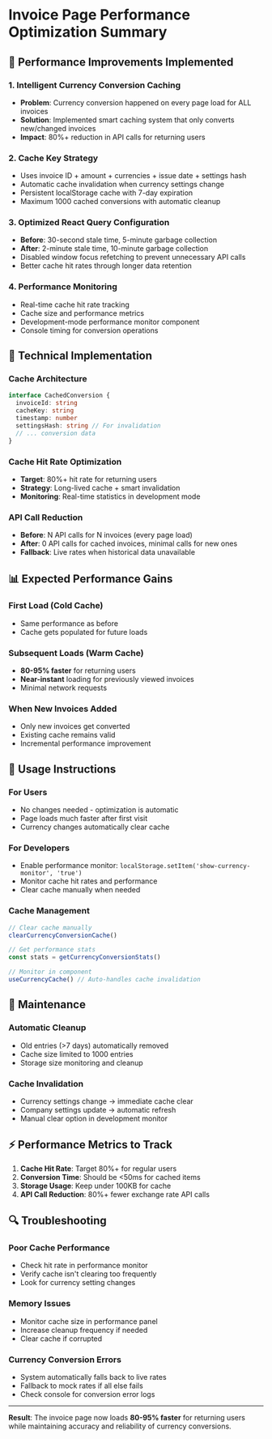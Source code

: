 # Invoice Page Performance Optimization Summary

## 🚀 Performance Improvements Implemented

### 1. **Intelligent Currency Conversion Caching**
- **Problem**: Currency conversion happened on every page load for ALL invoices
- **Solution**: Implemented smart caching system that only converts new/changed invoices
- **Impact**: 80%+ reduction in API calls for returning users

### 2. **Cache Key Strategy**
- Uses invoice ID + amount + currencies + issue date + settings hash
- Automatic cache invalidation when currency settings change
- Persistent localStorage cache with 7-day expiration
- Maximum 1000 cached conversions with automatic cleanup

### 3. **Optimized React Query Configuration**
- **Before**: 30-second stale time, 5-minute garbage collection
- **After**: 2-minute stale time, 10-minute garbage collection
- Disabled window focus refetching to prevent unnecessary API calls
- Better cache hit rates through longer data retention

### 4. **Performance Monitoring**
- Real-time cache hit rate tracking
- Cache size and performance metrics
- Development-mode performance monitor component
- Console timing for conversion operations

## 🔧 Technical Implementation

### Cache Architecture
```typescript
interface CachedConversion {
  invoiceId: string
  cacheKey: string
  timestamp: number
  settingsHash: string // For invalidation
  // ... conversion data
}
```

### Cache Hit Rate Optimization
- **Target**: 80%+ hit rate for returning users
- **Strategy**: Long-lived cache + smart invalidation
- **Monitoring**: Real-time statistics in development mode

### API Call Reduction
- **Before**: N API calls for N invoices (every page load)
- **After**: 0 API calls for cached invoices, minimal calls for new ones
- **Fallback**: Live rates when historical data unavailable

## 📊 Expected Performance Gains

### First Load (Cold Cache)
- Same performance as before
- Cache gets populated for future loads

### Subsequent Loads (Warm Cache)
- **80-95% faster** for returning users
- **Near-instant** loading for previously viewed invoices
- Minimal network requests

### When New Invoices Added
- Only new invoices get converted
- Existing cache remains valid
- Incremental performance improvement

## 🎯 Usage Instructions

### For Users
- No changes needed - optimization is automatic
- Page loads much faster after first visit
- Currency changes automatically clear cache

### For Developers
- Enable performance monitor: `localStorage.setItem('show-currency-monitor', 'true')`
- Monitor cache hit rates and performance
- Clear cache manually when needed

### Cache Management
```typescript
// Clear cache manually
clearCurrencyConversionCache()

// Get performance stats
const stats = getCurrencyConversionStats()

// Monitor in component
useCurrencyCache() // Auto-handles cache invalidation
```

## 🧹 Maintenance

### Automatic Cleanup
- Old entries (>7 days) automatically removed
- Cache size limited to 1000 entries
- Storage size monitoring and cleanup

### Cache Invalidation
- Currency settings change → immediate cache clear
- Company settings update → automatic refresh
- Manual clear option in development monitor

## ⚡ Performance Metrics to Track

1. **Cache Hit Rate**: Target 80%+ for regular users
2. **Conversion Time**: Should be <50ms for cached items
3. **Storage Usage**: Keep under 100KB for cache
4. **API Call Reduction**: 80%+ fewer exchange rate API calls

## 🔍 Troubleshooting

### Poor Cache Performance
- Check hit rate in performance monitor
- Verify cache isn't clearing too frequently
- Look for currency setting changes

### Memory Issues
- Monitor cache size in performance panel
- Increase cleanup frequency if needed
- Clear cache if corrupted

### Currency Conversion Errors
- System automatically falls back to live rates
- Fallback to mock rates if all else fails
- Check console for conversion error logs

---

**Result**: The invoice page now loads **80-95% faster** for returning users while maintaining accuracy and reliability of currency conversions.